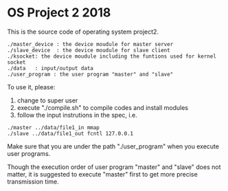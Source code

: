 # OS Project 2 2018

This is the source code of operating system project2.

```
./master_device : the device moudule for master server
./slave_device  : the device moudule for slave client
./ksocket: the device moudule including the funtions used for kernel socket
./data   : input/output data
./user_program : the user program "master" and "slave"
```

To use it, please:
1. change to super user
2. execute "./compile.sh" to compile codes and install modules
3. follow the input instrutions in the spec, 
i.e.
```
./master ../data/file1_in mmap
./slave ../data/file1_out fcntl 127.0.0.1
```

Make sure that you are under the path "./user_program" when you execute user programs.

Though the execution order of user program "master" and "slave" does not matter,
it is suggested to execute "master" first to get more precise transmission time.
